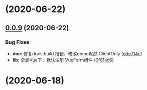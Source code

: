 # [](https://github.com/liujunchina/vue-json-schema-form/compare/v0.0.9...v) (2020-06-22)



## [0.0.9](https://github.com/liujunchina/vue-json-schema-form/compare/v0.0.8...v0.0.9) (2020-06-22)


### Bug Fixes

* **doc:** 修复docs:build 报错，修改demo默然 ClientOnly ([dde714c](https://github.com/liujunchina/vue-json-schema-form/commit/dde714cfa90ed2514dc2efc6f1f9121f53b2880a))
* **lib:** 全局Vue下，默认注册 VueForm组件 ([0f81ac6](https://github.com/liujunchina/vue-json-schema-form/commit/0f81ac6a1ae957149c8f572b6bbb4cb17d329aff))



#  (2020-06-18)



